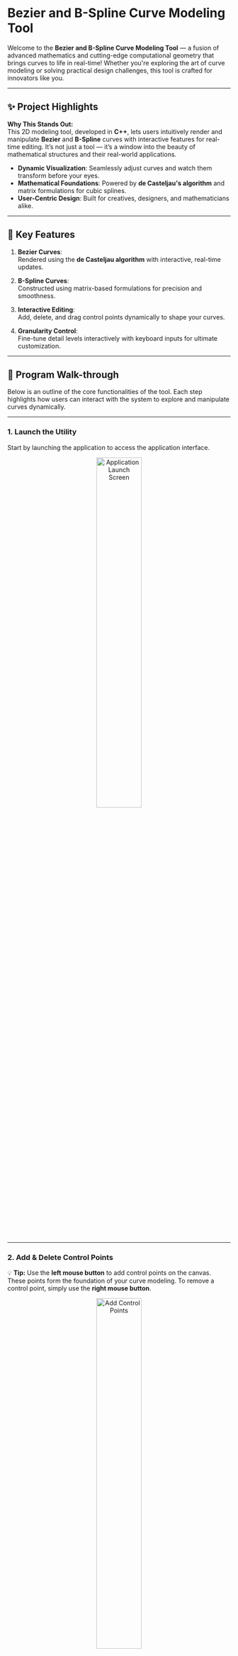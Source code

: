 # Bezier and B-Spline Curve Modeling Tool  

Welcome to the **Bezier and B-Spline Curve Modeling Tool** — a fusion of advanced mathematics and cutting-edge computational geometry that brings curves to life in real-time! Whether you're exploring the art of curve modeling or solving practical design challenges, this tool is crafted for innovators like you.

---

## ✨ Project Highlights

**Why This Stands Out:**  
This 2D modeling tool, developed in **C++**, lets users intuitively render and manipulate **Bezier** and **B-Spline** curves with interactive features for real-time editing. It’s not just a tool — it’s a window into the beauty of mathematical structures and their real-world applications.

- **Dynamic Visualization**: Seamlessly adjust curves and watch them transform before your eyes.  
- **Mathematical Foundations**: Powered by **de Casteljau's algorithm** and matrix formulations for cubic splines.  
- **User-Centric Design**: Built for creatives, designers, and mathematicians alike.

---

## 🌟 Key Features

1. **Bezier Curves**:  
   Rendered using the **de Casteljau algorithm** with interactive, real-time updates.

2. **B-Spline Curves**:  
   Constructed using matrix-based formulations for precision and smoothness.

3. **Interactive Editing**:  
   Add, delete, and drag control points dynamically to shape your curves.

4. **Granularity Control**:  
   Fine-tune detail levels interactively with keyboard inputs for ultimate customization.

---

## 🎥 **Program Walk-through**

Below is an outline of the core functionalities of the tool. Each step highlights how users can interact with the system to explore and manipulate curves dynamically.

---

### **1. Launch the Utility**
Start by launching the application to access the application interface.  
<div align="center">
  <img src="https://github.com/user-attachments/assets/b069be93-7c9e-4bd2-a442-9d0422a91acf" alt="Application Launch Screen" width="45%" />
</div>

---

### **2. Add & Delete Control Points**
💡 **Tip:** Use the **left mouse button** to add control points on the canvas. These points form the foundation of your curve modeling. To remove a control point, simply use the **right mouse button**.

<div align="center">
  <img src="examples/Add_Delete_Control_Points.gif" alt="Add Control Points" width="45%" />
</div>

---

### **3. Render Bezier Curves** and **4. Render B-Spline Curves**
💡 **Key Features:** 
- **Bezier Curves**: Render smooth and precise curves using **de Casteljau’s algorithm**.
- **B-Spline Curves**: Visualize smooth, continuous curves with **cubic spline formulations**.

<div align="center">
  <img src="examples/Bezier_Curve_Mode.gif" alt="Bezier Curve Mode" width="45%" />
  <img src="examples/BSpline_Curve_Mode.gif" alt="B-Spline Curve Mode" width="45%" />
</div>

---

### **5. Adjust Curve Detail Levels**
💡 **Customize Your Curve:** Use the **`+` and `-` keys** to refine the smoothness and granularity of the curves.

<div align="center">
  <img src="examples/Bezier_Curve_LOD.gif" alt="Bezier Curve LOD" width="45%" />
  <img src="examples/BSpline_Curve_LOD.gif" alt="B-Spline Curve LOD" width="45%" />
</div>

---

### **6. Drag and Reshape Control Points**
💡 **Interactive Editing:** Dynamically reshape curves by dragging control points to new positions. This feature provides **real-time visual updates** for precise modeling.

<div align="center">
  <img src="examples/Drag_&_Reshape.gif" alt="Drag & Reshape Control Points" width="45%" />
</div>

---

## 🧑‍🔬 How to Get Started 

1. **Clone the repository**:
   ```bash
   git clone https://github.com/DevChance/Bezier-and-B-Spline-Curve-Modeling-Tool.git
   cd Bezier-and-B-Spline-Curve-Modeling-Tool


### Open and Run the Project

1. Open the solution file (`Bezier-and-B-Spline-Curve-Modeling-Tool.sln`) in **Visual Studio 2022**.
2. Build and run the project.

### Program Controls
***Must First Select Mode Using # Keys***
- **Left-click**: Add control points.
- **Right-click**: Delete control points.
- **Drag**: Move control points interactively.
- **Number Keys**:
  - `0`: Switch to straight-line mode.
  - `1`: Render Bezier curves.
  - `2`: Render B-Spline curves.
- **+ and -**: Adjust the detail level of curves.

---

## 🛠️ Technologies at a Glance

- **Programming Language**: C++  
- **Graphics Library**: OpenGL  

---

## 💻 Development Environment

- **IDE**: Visual Studio 2022  
- **OS**: Windows 10 (21H2)  

---


